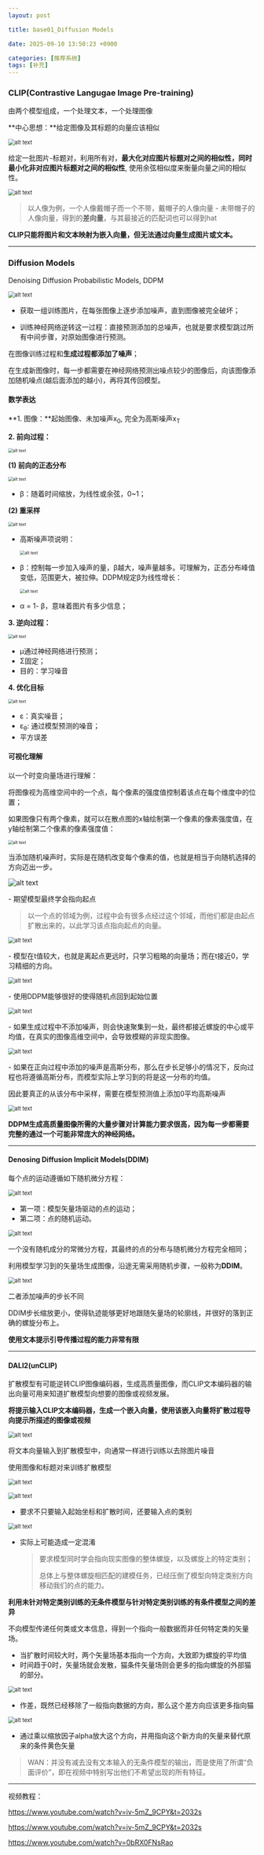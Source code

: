 ```yaml
---
layout: post

title: base01_Diffusion Models

date: 2025-09-10 13:50:23 +0900

categories: [推荐系统]
tags: [补充]
---
```


### CLIP(Contrastive Langugae Image Pre-training)

由两个模型组成，一个处理文本，一个处理图像

**中心思想：**给定图像及其标题的向量应该相似

<p>
    <img src="https://hhhi21g.github.io/assets/img/SR/ar07/a19.png" alt="alt text" style="zoom:80%;" />
</p>

给定一批图片-标题对，利用所有对，**最大化对应图片标题对之间的相似性，同时最小化非对应图片标题对之间的相似性**,  使用余弦相似度来衡量向量之间的相似性。

<p>
    <img src="https://hhhi21g.github.io/assets/img/SR/ar07/a20.png" alt="alt text" style="zoom:80%;" />
</p>

> 以人像为例，一个人像戴帽子而一个不带，戴帽子的人像向量 - 未带帽子的人像向量，得到的**差向量**，与其最接近的匹配词也可以得到hat

**CLIP只能将图片和文本映射为嵌入向量，但无法通过向量生成图片或文本。**

****

### Diffusion Models

Denoising Diffusion Probabilistic Models, DDPM

<p>
    <img src="https://hhhi21g.github.io/assets/img/SR/ar07/a21.png" alt="alt text" style="zoom:80%;" />
</p>

- 获取一组训练图片，在每张图像上逐步添加噪声，直到图像被完全破坏；

- 训练神经网络逆转这一过程：直接预测添加的总噪声，也就是要求模型跳过所有中间步骤，对原始图像进行预测。

在图像训练过程和**生成过程都添加了噪声**；

在生成新图像时，每一步都需要在神经网络预测出噪点较少的图像后，向该图像添加随机噪点(越后面添加的越小)，再将其传回模型。

#### 数学表达

**1. 图像：**起始图像、未加噪声x<sub>0</sub>, 完全为高斯噪声x<sub>T</sub>

**2. 前向过程：**

<p>
    <img src="https://hhhi21g.github.io/assets/img/SR/ar09/a20.png" alt="alt text" style="zoom:60%;" />
</p>

**(1) 前向的正态分布**

<p>
    <img src="https://hhhi21g.github.io/assets/img/SR/ar09/a22.png" alt="alt text" style="zoom:60%;" />
</p>

- β：随着时间缩放，为线性或余弦，0~1；

**(2) 重采样**

<p>
    <img src="https://hhhi21g.github.io/assets/img/SR/ar09/a23.png" alt="alt text" style="zoom:60%;" />
</p>

- 高斯噪声项说明：

  <p>
      <img src="https://hhhi21g.github.io/assets/img/SR/ar09/a24.png" alt="alt text" style="zoom:60%;" />
  </p>

- β：控制每一步加入噪声的量，β越大，噪声量越多。可理解为，正态分布峰值变低，范围更大，被拉伸。DDPM规定β为线性增长：

  <p>
      <img src="https://hhhi21g.github.io/assets/img/SR/ar09/a26.png" alt="alt text" style="zoom:60%;" />
  </p>

- α = 1- β，意味着图片有多少信息；

**3. 逆向过程：**

<p>
    <img src="https://hhhi21g.github.io/assets/img/SR/ar09/a21.png" alt="alt text" style="zoom:60%;" />
</p>

- μ通过神经网络进行预测；
- Σ固定；
- 目的：学习噪音

**4. 优化目标**

<p>
    <img src="https://hhhi21g.github.io/assets/img/SR/ar09/a25.png" alt="alt text" style="zoom:60%;" />
</p>

- ε：真实噪音；
- ε<sub>θ</sub>: 通过模型预测的噪音；
- 平方误差

#### 可视化理解

 以一个时变向量场进行理解：

将图像视为高维空间中的一个点，每个像素的强度值控制着该点在每个维度中的位置；

如果图像只有两个像素，就可以在散点图的x轴绘制第一个像素的像素强度值，在y轴绘制第二个像素的像素强度值：

<p>
    <img src="https://hhhi21g.github.io/assets/img/SR/ar07/a22.png" alt="alt text" style="zoom:60%;" />
</p>


当添加随机噪声时，实际是在随机改变每个像素的值，也就是相当于向随机选择的方向迈出一步。

<p>
    <img src="https://hhhi21g.github.io/assets/img/SR/ar07/a23.png" alt="alt text" style="zoom=80%;" />
</p>
- 
  期望模型最终学会指向起点


> 以一个点的邻域为例，过程中会有很多点经过这个邻域，而他们都是由起点扩散出来的，以此学习该点指向起点的向量。

<p>
    <img src="https://hhhi21g.github.io/assets/img/SR/ar07/a24.png" alt="alt text" style="zoom:80%;" />
</p>
- 
  模型在t值较大，也就是离起点更远时，只学习粗略的向量场；而在t接近0，学习精细的方向。


<p>
    <img src="https://hhhi21g.github.io/assets/img/SR/ar07/a25.png" alt="alt text" style="zoom:80%;" />
</p>
- 
  使用DDPM能够很好的使得随机点回到起始位置


<p>
    <img src="https://hhhi21g.github.io/assets/img/SR/ar07/a26.png" alt="alt text" style="zoom:80%;" />
</p>
- 
  如果生成过程中不添加噪声，则会快速聚集到一处，最终都接近螺旋的中心或平均值，在真实的图像高维空间中，会导致模糊的非现实图像。


<p>
    <img src="https://hhhi21g.github.io/assets/img/SR/ar07/a27.png" alt="alt text" style="zoom:80%;" />
</p>
- 
  如果在正向过程中添加的噪声是高斯分布，那么在步长足够小的情况下，反向过程也将遵循高斯分布，而模型实际上学习到的将是这一分布的均值。


因此要真正的从该分布中采样，需要在模型预测值上添加0平均高斯噪声

<p>
    <img src="https://hhhi21g.github.io/assets/img/SR/ar07/a28.png" alt="alt text" style="zoom:80%;" />
</p>

**DDPM生成高质量图像所需的大量步骤对计算能力要求很高，因为每一步都需要完整的通过一个可能非常庞大的神经网络。**

****

#### Denosing Diffusion Implicit Models(DDIM)

每个点的运动遵循如下随机微分方程：

<p>
    <img src="https://hhhi21g.github.io/assets/img/SR/ar07/a29.png" alt="alt text" style="zoom:80%;" />
</p>

- 第一项：模型矢量场驱动的点的运动；
- 第二项：点的随机运动。

<p>
    <img src="https://hhhi21g.github.io/assets/img/SR/ar07/a30.png" alt="alt text" style="zoom:80%;" />
</p>

一个没有随机成分的常微分方程，其最终的点的分布与随机微分方程完全相同；

利用模型学习到的矢量场生成图像，沿途无需采用随机步骤，一般称为**DDIM**。

<p>
    <img src="https://hhhi21g.github.io/assets/img/SR/ar07/a31.png" alt="alt text" style="zoom:80%;" />
</p>

二者添加噪声的步长不同

DDIM步长缩放更小，使得轨迹能够更好地跟随矢量场的轮廓线，并很好的落到正确的螺旋分布上。

**使用文本提示引导传播过程的能力非常有限**

****

#### DALI2(unCLIP)

扩散模型有可能逆转CLIP图像编码器，生成高质量图像，而CLIP文本编码器的输出向量可用来知道扩散模型向想要的图像或视频发展。

**将提示输入CLIP文本编码器，生成一个嵌入向量，使用该嵌入向量将扩散过程导向提示所描述的图像或视频**

<p>
    <img src="https://hhhi21g.github.io/assets/img/SR/ar07/a32.png" alt="alt text" style="zoom:80%;" />
</p>

将文本向量输入到扩散模型中，向通常一样进行训练以去除图片噪音

使用图像和标题对来训练扩散模型

<p>
    <img src="https://hhhi21g.github.io/assets/img/SR/ar07/a33.png" alt="alt text" style="zoom:80%;" />
</p>

<p>
    <img src="https://hhhi21g.github.io/assets/img/SR/ar07/a34.png" alt="alt text" style="zoom:80%;" />
</p>

- 要求不只要输入起始坐标和扩散时间，还要输入点的类别

<p>
    <img src="https://hhhi21g.github.io/assets/img/SR/ar07/a35.png" alt="alt text" style="zoom:80%;" />
</p>

- 实际上可能造成一定混淆

  > 要求模型同时学会指向现实图像的整体螺旋，以及螺旋上的特定类别；
  >
  > 总体上与整体螺旋相匹配的建模任务，已经压倒了模型向特定类别方向移动我们的点的能力。

**利用未针对特定类别训练的无条件模型与针对特定类别训练的有条件模型之间的差异**

不向模型传递任何类或文本信息，得到一个指向一般数据而非任何特定类的矢量场。

- 当扩散时间较大时，两个矢量场基本指向一个方向，大致即为螺旋的平均值
- 时间趋于0时，矢量场就会发散，猫条件矢量场则会更多的指向螺旋的外部猫的部分。

<p>
    <img src="https://hhhi21g.github.io/assets/img/SR/ar07/a36.png" alt="alt text" style="zoom:80%;" />
</p>

- 作差，既然已经移除了一般指向数据的方向，那么这个差方向应该更多指向猫

<p>
    <img src="https://hhhi21g.github.io/assets/img/SR/ar07/a37.png" alt="alt text" style="zoom:80%;" />
</p>

- 通过乘以缩放因子alpha放大这个方向，并用指向这个新方向的矢量来替代原来的条件黄色矢量

> WAN：并没有减去没有文本输入的无条件模型的输出，而是使用了所谓“负面评价”，即在视频中特别写出他们不希望出现的所有特征。

****

视频教程：

https://www.youtube.com/watch?v=iv-5mZ_9CPY&t=2032s

https://www.youtube.com/watch?v=iv-5mZ_9CPY&t=2032s

https://www.youtube.com/watch?v=0bRX0FNsRao